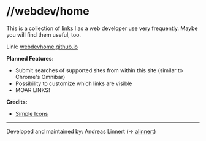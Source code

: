 # //webdev/home

This is a collection of links I as a web developer use very frequently. Maybe you will find them useful, too.

Link: [webdevhome.github.io](https://webdevhome.github.io)

**Planned Features:**

- Submit searches of supported sites from within this site (similar to Chrome's Omnibar)
- Possibility to customize which links are visible
- MOAR LINKS!

**Credits:**

- [Simple Icons](http://simpleicons.org/)

---

Developed and maintained by: Andreas Linnert (→ [alinnert](https://github.com/alinnert))
